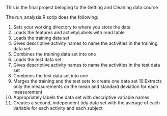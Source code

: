 This is the final project beloging to the Getting and Cleaning data course

The run_analysis.R scrip does the following:
  1. Sets your working directory to where you store the data
  2. Loads the features and activityLabels with read.table
  3. Loads the training data set
  4. Gives descriptive activity names to name the activities in the training data set
  5. Combines the training data set into one
  6. Loads the test data set
  7. Gives descriptive activity names to name the activities in the test data set
  8. Combines the test data set into one
  9. Merges the training and the test sets to create one data set
  10.Extracts only the measurements on the mean and standard deviation for each measurement
  11. Appropriately labels the data set with descriptive variable names
  12. Creates a second, independent tidy data set with the average of each variable for each activity and each subject